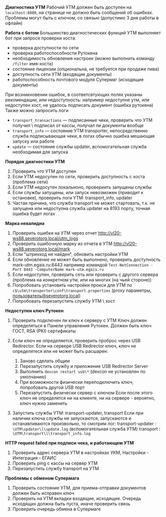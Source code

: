 **Диагностика УТМ**
Рабочий УТМ должен быть доступен на `localhost:8080`, на странице не должно быть сообщений об ошибках.
Проблемы могут быть с ключом, со связью (допустимо 3 дня работы в офлайн)

**Работа с ботом**
Большинство диагностических функций УТМ выполняет бот при запросе проверки хоста:
- проверка доступности по сети
- проверка работоспособности Рутокена
- необходимость обновления настроек (можно выполнить команду `/filter` имя-хоста)
- состояние лицензии (опциональна, не требуется при продаже пива)
- доступность сети УТМ (входящие документы)
- работоспособность почтового модуля Супермаг (исходящие документы)

При возникновении ошибок, в соответсвтующих полях указаны рекомендации, или недоступность: например недоступне утм, или недоступен хост, не удалось подписать документ (ошибка рутокена)
Также можно запросить логи 
- `transport_transactions` — подписанные чеки, проверить что УТМ получил \ подписал от кассы, получал ли документы вообще
- `transport_info` — состояние УТМ transporter, непосредственно служба подписывающая чеки, в логах обычно ошибка мешающая запуску или работе
- `update` — состояние службы updater, вспомогательная служба необходимая для запуска

**Порядок диагностики УТМ**
1. Проверить что УТМ доступен
2. Если УТМ недосупен по сети, проверить доступность с хоста (проблема сети)
3. Если УТМ недосутен локальноно, провериить запущены службы
4. Если службы запущены, или запуск невозможен (приводит к остановке), проверить логи УТМ: transport_info, updater
5. Частая причина, что служба transport не может стартовать, т.к. не запущена или недоступна служба updater на 8193 порту, точная ошибка будет логах

**Марка невалидна**
1. Проверить ошибки на УТМ через отчет http://vl20-ws88.severotorg.local/utm_logs
2. Проверить ошибочную марку из отчета в УТМ http://vl20-ws88.severotorg.local/mark
3. Если "штрихкод не найден", обновить настройки УТМ
4. Если обновление не может быть выполнено, проверить доступность mark-utm.egais.ru:8443 например командой `Test-NetConnection -Port 8443 -ComputerName mark-utm.egais.ru`
5. Если недоступен, проверить сеть или проверить с другого сервера (проблема на конкретном утм, или на многих (на чьей стороне))
6. Попробовать установить настройки прокси для УТМ по `c$\utm\transporter\conf\transport.properties` (proxy параметры, пользователь@severotorg.local)
7. Попробовать перезапустить службу УТМ \ хост

**Недоступен ключ Рутокен**
1. Проверить подключен ли ключ к серверу с УТМ
    Ключ должен определяться в Панели управления Рутокен. Должен быть ключ ГОСТ, RSA (PKI) сертификаты

2. Если ключ не определяется, проверить проброс через USB Redirector.
    Если на сервере USB Redirector ключ, ключ не определятеся или не может быть расшарен:
    1. Заново сделать общим
    2. Перезапустить службу и приложение USB Redirector Server
    3. Выполнить `devcon restart usb\*` (devcon не установлен по умолчанию)
    4. При возможности физически переподключить ключ, попробовать другой USB порт
    5. Перезапустить физически сервер с ключом
    Если после этого ключ не определятся ни на клиенте, ни на сервере - вероятно, ключ нужно заменить

3. Запустить службы УТМ: transport-updater, transport
    Если при наличии ключа службы не запускаются, запускаются и останавливаются произвольно, то смотрим лог:
    transport-updater : `\UTM\updater\l\update.log` (вспомогательная служба УТМ)
    transport : `\UTM\transport\l\transport_info.log`

**HTTP request failed при подписи чека, и работающем УТМ**
1. Проверить адрес сервера УТМ в настройках УКМ, Настройки - Интеграция - ЕГАИС
2. Проверить ping с кассы на сервер УТМ
3. Перезапустить службу transport на УТМ

**Проблемы с обменом Супермага**
1. Проверить состояние УТМ, для приема-отправки документов должен быть исправен ключ
2. Проверить на УТМ вкладки входящие, исходящие. Очередь исходящих должна быть пуста, иначе проверить связь
3. Проверить очередь обмена в Супермаге